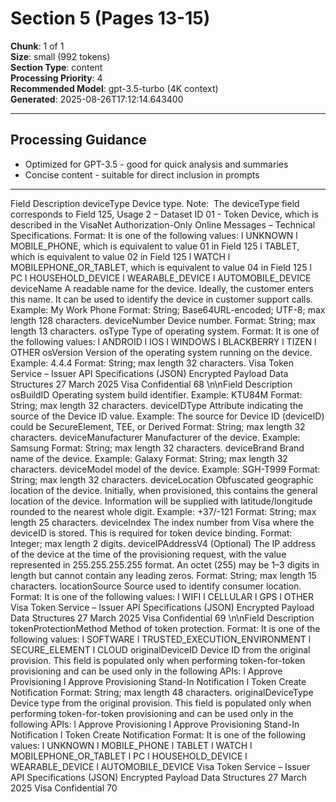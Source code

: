 # Section 5 (Pages 13-15)

**Chunk**: 1 of 1  
**Size**: small (992 tokens)  
**Section Type**: content  
**Processing Priority**: 4  
**Recommended Model**: gpt-3.5-turbo (4K context)  
**Generated**: 2025-08-26T17:12:14.643400

---

## Processing Guidance

- Optimized for GPT-3.5 - good for quick analysis and summaries
- Concise content - suitable for direct inclusion in prompts

---

Field
Description
deviceType
Device type.
Note:  The deviceType field corresponds to Field 125, 
Usage 2 – Dataset ID 01 - Token Device, which is described 
in the VisaNet Authorization-Only Online Messages – Technical 
Specifications.
Format: It is one of the following values:
l
UNKNOWN
l
MOBILE_PHONE, which is equivalent to value 01 in Field 125
l
TABLET, which is equivalent to value 02 in Field 125
l
WATCH
l
MOBILEPHONE_OR_TABLET, which is equivalent to value 04 in 
Field 125
l
PC
l
HOUSEHOLD_DEVICE
l
WEARABLE_DEVICE
l
AUTOMOBILE_DEVICE
deviceName
A readable name for the device. Ideally, the customer enters this 
name. It can be used to identify the device in customer support 
calls.
Example: My Work Phone
Format: String; Base64URL-encoded; UTF-8; max length 128 
characters.
deviceNumber
Device number.
Format: String; max length 13 characters.
osType
Type of operating system.
Format: It is one of the following values:
l
ANDROID
l
IOS
l
WINDOWS
l
BLACKBERRY
l
TIZEN
l
OTHER
osVersion
Version of the operating system running on the device.
Example: 4.4.4
Format: String; max length 32 characters.
Visa Token Service – Issuer API Specifications (JSON)
Encrypted Payload Data Structures
27 March 2025
Visa Confidential
68
\n\nField
Description
osBuildID
Operating system build identifier.
Example: KTU84M
Format: String; max length 32 characters.
deviceIDType
Attribute indicating the source of the Device ID value.
Example: The source for Device ID (deviceID) could be 
SecureElement, TEE, or Derived
Format: String; max length 32 characters.
deviceManufacturer
Manufacturer of the device.
Example: Samsung
Format: String; max length 32 characters.
deviceBrand
Brand name of the device.
Example: Galaxy
Format: String; max length 32 characters.
deviceModel
model of the device.
Example: SGH-T999
Format: String; max length 32 characters.
deviceLocation
Obfuscated geographic location of the device. Initially, when 
provisioned, this contains the general location of the device. 
Information will be supplied with latitude/longitude rounded to the 
nearest whole digit.
Example: +37/-121
Format: String; max length 25 characters.
deviceIndex
The index number from Visa where the deviceID is stored. This is 
required for token device binding.
Format: Integer; max length 2 digits.
deviceIPAddressV4
(Optional) The IP address of the device at the time of the 
provisioning request, with the value represented in 
255.255.255.255 format. An octet (255) may be 1–3 digits in 
length but cannot contain any leading zeros.
Format: String; max length 15 characters.
locationSource
Source used to identify consumer location.
Format: It is one of the following values:
l
WIFI
l
CELLULAR
l
GPS
l
OTHER
Visa Token Service – Issuer API Specifications (JSON)
Encrypted Payload Data Structures
27 March 2025
Visa Confidential
69
\n\nField
Description
tokenProtectionMethod
Method of token protection.
Format: It is one of the following values:
l
SOFTWARE
l
TRUSTED_EXECUTION_ENVIRONMENT
l
SECURE_ELEMENT
l
CLOUD
originalDeviceID
Device ID from the original provision. This field is populated only 
when performing token-for-token provisioning and can be used 
only in the following APIs:
l
Approve Provisioning
l
Approve Provisioning Stand-In Notification
l
Token Create Notification
Format: String; max length 48 characters.
originalDeviceType
Device type from the original provision. This field is populated only 
when performing token-for-token provisioning and can be used 
only in the following APIs:
l
Approve Provisioning
l
Approve Provisioning Stand-In Notification
l
Token Create Notification
Format: It is one of the following values:
l
UNKNOWN
l
MOBILE_PHONE
l
TABLET
l
WATCH
l
MOBILEPHONE_OR_TABLET
l
PC
l
HOUSEHOLD_DEVICE
l
WEARABLE_DEVICE
l
AUTOMOBILE_DEVICE
Visa Token Service – Issuer API Specifications (JSON)
Encrypted Payload Data Structures
27 March 2025
Visa Confidential
70
